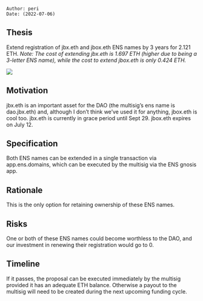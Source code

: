 
```plain text
Author: peri
Date: (2022-07-06)
```

## Thesis

Extend registration of jbx.eth and jbox.eth ENS names by 3 years for 2.121 ETH.
_Note: The cost of extending jbx.eth is 1.697 ETH (higher due to being a 3-letter ENS name), while the cost to extend jbox.eth is only 0.424 ETH._

![](https://s3.us-west-2.amazonaws.com/secure.notion-static.com/433bae04-f723-456e-a474-59edfb5ad4b2/Untitled.png?X-Amz-Algorithm=AWS4-HMAC-SHA256&X-Amz-Content-Sha256=UNSIGNED-PAYLOAD&X-Amz-Credential=AKIAT73L2G45EIPT3X45%2F20220801%2Fus-west-2%2Fs3%2Faws4_request&X-Amz-Date=20220801T170549Z&X-Amz-Expires=3600&X-Amz-Signature=88761769df3d99fc93d8a99d1ba6fc6d0ec97281ce1263c281c97653abf76825&X-Amz-SignedHeaders=host&x-id=GetObject)

## Motivation

jbx.eth is an important asset for the DAO (the multisig’s ens name is dao.jbx.eth) and, although I don’t think we’ve used it for anything, jbox.eth is cool too. jbx.eth is currently in grace period until Sept 29. jbox.eth expires on July 12.

## Specification

Both ENS names can be extended in a single transaction via app.ens.domains, which can be executed by the multisig via the ENS gnosis app.

## Rationale

This is the only option for retaining ownership of these ENS names.

## Risks

One or both of these ENS names could become worthless to the DAO, and our investment in renewing their registration would go to 0.

## Timeline

If it passes, the proposal can be executed immediately by the multisig provided it has an adequate ETH balance. Otherwise a payout to the multisig will need to be created during the next upcoming funding cycle.
